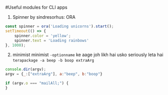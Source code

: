 #Useful modules for CLI apps

1. Spinner by sindresorhus: ORA

```js
const spinner = ora('Loading unicorns').start();
setTimeout(() => {
	spinner.color = 'yellow';
	spinner.text = 'Loading rainbows' 
}, 1000);
```

2. minimist
minimist `-optionname` ke aage joh likh hai usko seriously leta hai
`terapackage -a beep -b boop extraArg`

```js
console.dir(argv);
argv = {_:["extraArg"], a:"beep", b:"boop"}

if (argv.o === "mailAll;") {
}
```